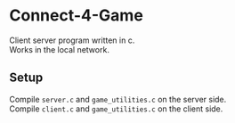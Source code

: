 # Connect-4-Game
Client server program written in c. <br/>
Works in the local network.

## Setup
Compile `server.c` and `game_utilities.c` on the server side.<br/>
Compile `client.c` and `game_utilities.c` on the client side.
